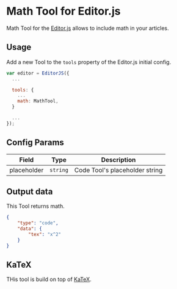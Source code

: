 # Math Tool for Editor.js

Math Tool for the [Editor.js](https://ifmo.su/editor) allows to include math in your articles.

## Usage

Add a new Tool to the `tools` property of the Editor.js initial config.

```javascript
var editor = EditorJS({
  ...

  tools: {
    ...
    math: MathTool,
  }

  ...
});
```

## Config Params

| Field       | Type     | Description                    |
| ----------- | -------- | ------------------------------ |
| placeholder | `string` | Code Tool's placeholder string |

## Output data

This Tool returns math.

```json
{
	"type": "code",
	"data": {
		"tex": "x^2"
	}
}
```

## KaTeX

THis tool is build on top of [KaTeX](https://katex.org/).
